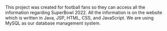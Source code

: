This project was created for football fans so they can access all the information regarding SuperBowl 2022. 
All the information is on the website which is written in Java, JSP, HTML, CSS, and JavaScript. 
We are using MySQL as our database management system. 
